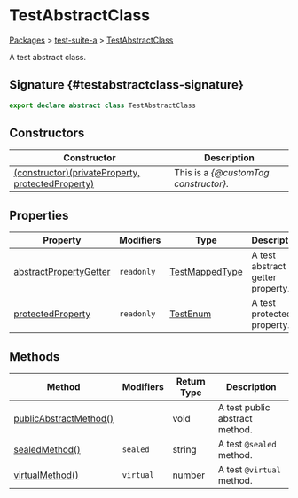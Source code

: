 # TestAbstractClass

[Packages](./) &gt; [test-suite-a](./test-suite-a/) &gt; [TestAbstractClass](./test-suite-a/testabstractclass-class/)

A test abstract class.

## Signature {#testabstractclass-signature}

```typescript
export declare abstract class TestAbstractClass
```

## Constructors

| Constructor | Description |
| --- | --- |
| [(constructor)(privateProperty, protectedProperty)](./test-suite-a/testabstractclass-class/_constructor_-constructor) | This is a _{@customTag constructor}_. |

## Properties

| Property | Modifiers | Type | Description |
| --- | --- | --- | --- |
| [abstractPropertyGetter](./test-suite-a/testabstractclass-class/abstractpropertygetter-property) | `readonly` | [TestMappedType](./test-suite-a/testmappedtype-typealias/) | A test abstract getter property. |
| [protectedProperty](./test-suite-a/testabstractclass-class/protectedproperty-property) | `readonly` | [TestEnum](./test-suite-a/testenum-enum/) | A test protected property. |

## Methods

| Method | Modifiers | Return Type | Description |
| --- | --- | --- | --- |
| [publicAbstractMethod()](./test-suite-a/testabstractclass-class/publicabstractmethod-method) |  | void | A test public abstract method. |
| [sealedMethod()](./test-suite-a/testabstractclass-class/sealedmethod-method) | `sealed` | string | A test `@sealed` method. |
| [virtualMethod()](./test-suite-a/testabstractclass-class/virtualmethod-method) | `virtual` | number | A test `@virtual` method. |
